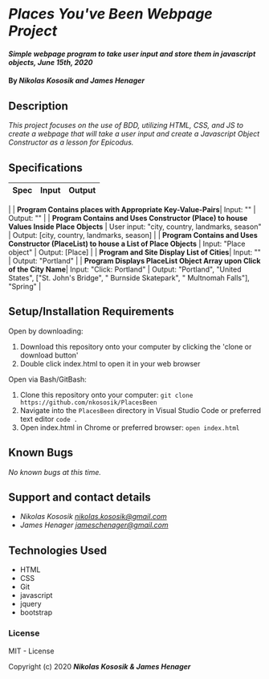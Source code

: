 # _Places You've Been Webpage Project_

#### _Simple webpage program to take user input and store them in javascript objects, June 15th, 2020_

#### By _**Nikolas Kososik and James Henager**_

## Description

_This project focuses on the use of BDD, utilizing HTML, CSS, and JS to create a webpage that will take a user input and create a Javascript Object Constructor as a lesson for Epicodus._

## Specifications

| Spec | Input | Output |
| :-------------     | :------------- | :------------- |
|
| **Program Contains places with Appropriate Key-Value-Pairs**| Input: "" | Output: "" |
| **Program Contains and Uses Constructor (Place) to house Values Inside Place Objects** | User input: "city, country, landmarks, season" | Output: [city, country, landmarks, season] |
| **Program Contains and Uses Constructor (PlaceList) to house a List of Place Objects** | Input: "Place object" | Output: [Place] |
| **Program and Site Display List of Cities**| Input: "" | Output: "Portland" |
| **Program Displays PlaceList Object Array upon Click of the City Name**| Input: "Click: Portland" | Output: "Portland", "United States", ["St. John's Bridge", " Burnside Skatepark", " Multnomah Falls"], "Spring" |


## Setup/Installation Requirements

Open by downloading:
1. Download this repository onto your computer by clicking the 'clone or download button'
2. Double click index.html to open it in your web browser

Open via Bash/GitBash:
1. Clone this repository onto your computer:
`git clone https://github.com/nkososik/PlacesBeen`
2. Navigate into the `PlacesBeen` directory in Visual Studio Code or preferred text editor
`code .`
3. Open index.html in Chrome or preferred browser:
`open index.html`



## Known Bugs

_No known bugs at this time._

## Support and contact details

* _Nikolas Kososik <nikolas.kososik@gmail.com>_
* _James Henager <jameschenager@gmail.com>_

## Technologies Used

* HTML
* CSS
* Git
* javascript
* jquery
* bootstrap

### License

MIT - License

Copyright (c) 2020 **_Nikolas Kososik & James Henager_**